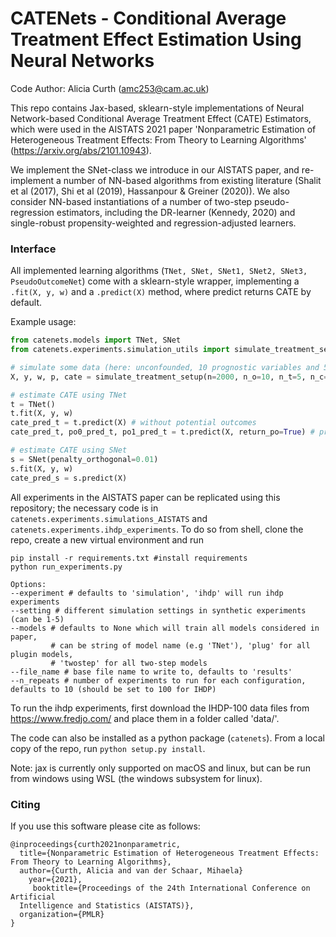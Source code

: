 # CATENets - Conditional Average Treatment Effect Estimation Using Neural Networks
Code Author: Alicia Curth (amc253@cam.ac.uk)

This repo contains Jax-based, sklearn-style implementations of Neural Network-based Conditional Average Treatment Effect (CATE) Estimators, which were used in the AISTATS 2021 paper 'Nonparametric Estimation of Heterogeneous Treatment Effects: From Theory to Learning Algorithms' (https://arxiv.org/abs/2101.10943).

We implement the SNet-class we introduce in our AISTATS paper, and re-implement a number of NN-based algorithms from existing literature (Shalit et al (2017), Shi et al (2019), Hassanpour & Greiner (2020)). We also consider NN-based instantiations of a number of two-step pseudo-regression estimators, including the DR-learner (Kennedy, 2020) and single-robust propensity-weighted and regression-adjusted learners. 

### Interface
All implemented learning algorithms (``TNet, SNet, SNet1, SNet2, SNet3, PseudoOutcomeNet``) come
with a sklearn-style wrapper, implementing a ``.fit(X, y, w)`` and a ``.predict(X)`` method, where predict returns CATE by default. 

Example usage:

```python
from catenets.models import TNet, SNet
from catenets.experiments.simulation_utils import simulate_treatment_setup

# simulate some data (here: unconfounded, 10 prognostic variables and 5 predictive variables)
X, y, w, p, cate = simulate_treatment_setup(n=2000, n_o=10, n_t=5, n_c=0)

# estimate CATE using TNet
t = TNet()
t.fit(X, y, w)
cate_pred_t = t.predict(X) # without potential outcomes
cate_pred_t, po0_pred_t, po1_pred_t = t.predict(X, return_po=True) # predict potential outcomes too

# estimate CATE using SNet
s = SNet(penalty_orthogonal=0.01)
s.fit(X, y, w)
cate_pred_s = s.predict(X)

```

All experiments in the AISTATS paper can be replicated using this repository; the necessary code is in ``catenets.experiments.simulations_AISTATS`` and ``catenets.experiments.ihdp_experiments``. To do so from shell, clone the repo, create a new virtual environment and run
```shell
pip install -r requirements.txt #install requirements
python run_experiments.py 
```
```shell
Options:
--experiment # defaults to 'simulation', 'ihdp' will run ihdp experiments
--setting # different simulation settings in synthetic experiments (can be 1-5)
--models # defaults to None which will train all models considered in paper, 
         # can be string of model name (e.g 'TNet'), 'plug' for all plugin models,
         # 'twostep' for all two-step models
--file_name # base file name to write to, defaults to 'results'
--n_repeats # number of experiments to run for each configuration, defaults to 10 (should be set to 100 for IHDP)
```
To run the ihdp experiments, first download the IHDP-100 data files from https://www.fredjo.com/ and place them in a folder called 'data/'. 

The code can also be installed as a python package (``catenets``). From a local copy of the repo, run ``python setup.py install``. 

Note: jax is currently only supported on macOS and linux, but can be run from windows using WSL (the windows subsystem for linux). 


### Citing 

If you use this software please cite as follows:

```
@inproceedings{curth2021nonparametric,
  title={Nonparametric Estimation of Heterogeneous Treatment Effects: From Theory to Learning Algorithms},
  author={Curth, Alicia and van der Schaar, Mihaela}
    year={2021},
     booktitle={Proceedings of the 24th International Conference on Artificial
  Intelligence and Statistics (AISTATS)},
  organization={PMLR}
}
```


